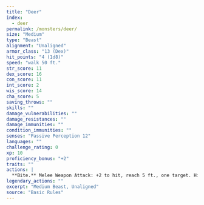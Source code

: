 ```yaml
---
title: "Deer"
index:
  - deer
permalink: /monsters/deer/
size: "Medium"
type: "Beast"
alignment: "Unaligned"
armor_class: "13 (Dex)"
hit_points: "4 (1d8)"
speed: "walk 50 ft."
str_score: 11
dex_score: 16
con_score: 11
int_score: 2
wis_score: 14
cha_score: 5
saving_throws: ""
skills: ""
damage_vulnerabilities: ""
damage_resistances: ""
damage_immunities: ""
condition_immunities: ""
senses: "Passive Perception 12"
languages: ""
challenge_rating: 0
xp: 10
proficiency_bonus: "+2"
traits: ""
actions: |
  **Bite.** Melee Weapon Attack: +2 to hit, reach 5 ft., one target. Hit: 2 (1d4) piercing damage.  
legendary_actions: ""
excerpt: "Medium Beast, Unaligned"
source: "Basic Rules"
---
```

